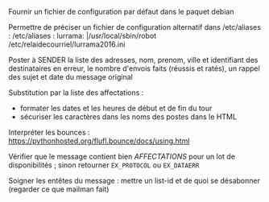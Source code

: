 Fournir un fichier de configuration par défaut dans le paquet debian

Permettre de préciser un fichier de configuration alternatif dans /etc/aliases :
/etc/aliases : lurrama: |/usr/local/sbin/robot /etc/relaidecourriel/lurrama2016.ini

Poster à SENDER la liste des adresses, nom, prenom, ville et identifiant des destinataires en erreur, le nombre d'envois faits (réussis et ratés), un rappel des sujet et date du message original

Substitution par la liste des affectations :
 - formater les dates et les heures de début et de fin du tour
 - sécuriser les caractères dans les noms des postes dans le HTML

Interpréter les bounces : https://pythonhosted.org/flufl.bounce/docs/using.html

Vérifier que le message contient bien _AFFECTATIONS_ pour un lot de disponibilités ; sinon retourner `EX_PROTOCOL` ou `EX_DATAERR`

Soigner les entêtes du message : mettre un list-id et de quoi se désabonner (regarder ce que mailman fait)
